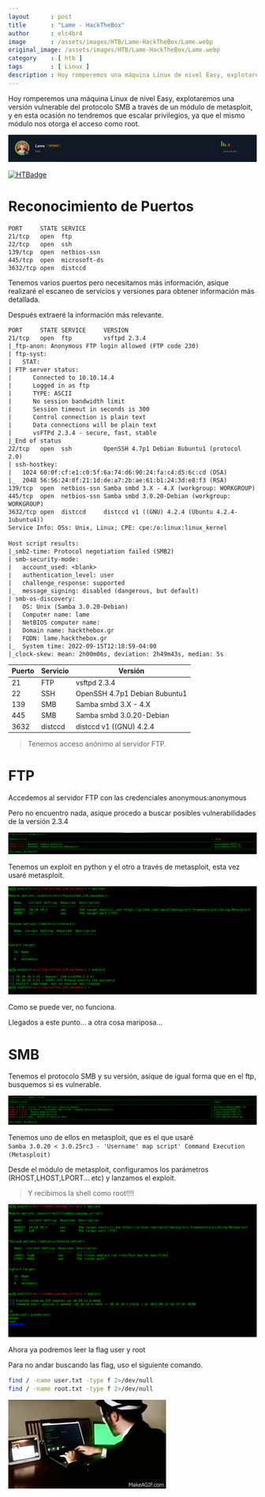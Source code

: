 ```yaml
---
layout      : post
title       : "Lame - HackTheBox"
author      : elc4br4
image       : /assets/images/HTB/Lame-HackTheBox/Lame.webp
original_image: /assets/images/HTB/Lame-HackTheBox/Lame.webp
category    : [ htb ]
tags        : [ Linux ]
description : Hoy romperemos una máquina Linux de nivel Easy, explotaremos una versión vulnerable del protocolo SMB a través de un módulo de metasploit, y en esta ocasión no tendremos que escalar privilegios, ya que el mismo módulo nos otorga el acceso como root.
---
```


Hoy romperemos una máquina Linux de nivel Easy, explotaremos una versión vulnerable del protocolo SMB a través de un módulo de metasploit, y en esta ocasión no tendremos que escalar privilegios, ya que el mismo módulo nos otorga el acceso como root.

![](/assets/images/HTB/Lame-HackTheBox/rating-lame.png)

[![HTBadge](https://www.hackthebox.eu/badge/image/533771)](https://www.hackthebox.com/home/users/profile/533771)

# Reconocimiento de Puertos

```nmap
PORT     STATE SERVICE
21/tcp   open  ftp
22/tcp   open  ssh
139/tcp  open  netbios-ssn
445/tcp  open  microsoft-ds
3632/tcp open  distccd
```

Tenemos varios puertos pero necesitamos más información, asique realizaré el escaneo de servicios y versiones para obtener información más detallada.

Después extraeré la información más relevante.

```nmap
PORT     STATE SERVICE     VERSION
21/tcp   open  ftp         vsftpd 2.3.4
|_ftp-anon: Anonymous FTP login allowed (FTP code 230)
| ftp-syst: 
|   STAT: 
| FTP server status:
|      Connected to 10.10.14.4
|      Logged in as ftp
|      TYPE: ASCII
|      No session bandwidth limit
|      Session timeout in seconds is 300
|      Control connection is plain text
|      Data connections will be plain text
|      vsFTPd 2.3.4 - secure, fast, stable
|_End of status
22/tcp   open  ssh         OpenSSH 4.7p1 Debian 8ubuntu1 (protocol 2.0)
| ssh-hostkey: 
|   1024 60:0f:cf:e1:c0:5f:6a:74:d6:90:24:fa:c4:d5:6c:cd (DSA)
|_  2048 56:56:24:0f:21:1d:de:a7:2b:ae:61:b1:24:3d:e8:f3 (RSA)
139/tcp  open  netbios-ssn Samba smbd 3.X - 4.X (workgroup: WORKGROUP)
445/tcp  open  netbios-ssn Samba smbd 3.0.20-Debian (workgroup: WORKGROUP)
3632/tcp open  distccd     distccd v1 ((GNU) 4.2.4 (Ubuntu 4.2.4-1ubuntu4))
Service Info: OSs: Unix, Linux; CPE: cpe:/o:linux:linux_kernel

Host script results:
|_smb2-time: Protocol negotiation failed (SMB2)
| smb-security-mode: 
|   account_used: <blank>
|   authentication_level: user
|   challenge_response: supported
|_  message_signing: disabled (dangerous, but default)
| smb-os-discovery: 
|   OS: Unix (Samba 3.0.20-Debian)
|   Computer name: lame
|   NetBIOS computer name: 
|   Domain name: hackthebox.gr
|   FQDN: lame.hackthebox.gr
|_  System time: 2022-09-15T12:18:59-04:00
|_clock-skew: mean: 2h00m06s, deviation: 2h49m43s, median: 5s
```

| Puerto | Servicio | Versión |
| ------ | -------- | ------- |
| 21     | FTP      | vsftpd 2.3.4 |
| 22     | SSH      | OpenSSH 4.7p1 Debian 8ubuntu1 |
| 139    | SMB      | Samba smbd 3.X - 4.X |
| 445    | SMB      | Samba smbd 3.0.20-Debian |
| 3632   | distccd  | distccd v1 ((GNU) 4.2.4 |


> Tenemos acceso anónimo al servidor FTP.


# FTP

Accedemos al servidor FTP con las credenciales anonymous:anonymous

Pero no encuentro nada, asique procedo a buscar posibles vulnerabilidades de la versión 2.3.4

![](/assets/images/HTB/Lame-HackTheBox/searchsploit.png)


Tenemos un exploit en python y el otro a través de metasploit, esta vez usaré metasploit.

![](/assets/images/HTB/Lame-HackTheBox/metasploit1.png)


Como se puede ver, no funciona.

Llegados a este punto... a otra cosa mariposa...

# SMB

Tenemos el protocolo SMB y su versión, asique de igual forma que en el ftp, busquemos si es vulnerable.

![](/assets/images/HTB/Lame-HackTheBox/searchsploit2.png)

Tenemos uno de ellos en metasploit, que es el que usaré <br>
`Samba 3.0.20 < 3.0.25rc3 - 'Username' map script' Command Execution (Metasploit) `

Desde el módulo de metasploit, configuramos los parámetros (RHOST,LHOST,LPORT... etc) y lanzamos el exploit.

> Y recibimos la shell como root!!!!

![](/assets/images/HTB/Lame-HackTheBox/metasploit2.png)

Ahora ya podremos leer la flag user y root

Para no andar buscando las flag, uso el siguiente comando.

```bash
find / -name user.txt -type f 2>/dev/null 
find / -name root.txt -type f 2>/dev/null
```

![](/assets/images/HTB/Lame-HackTheBox/hacker.gif)






